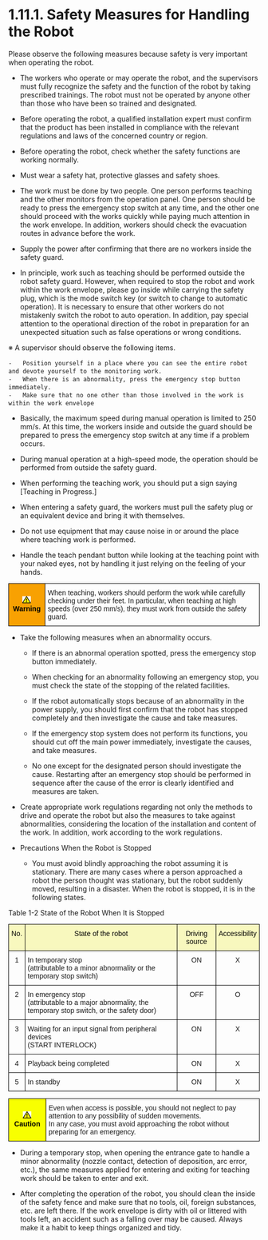 ﻿# 1.11.1. Safety Measures for Handling the Robot

Please observe the following measures because safety is very important when operating the robot.

*	The workers who operate or may operate the robot, and the supervisors must fully recognize the safety and the function of the robot by taking prescribed trainings. The robot must not be operated by anyone other than those who have been so trained and designated.

*	Before operating the robot, a qualified installation expert must confirm that the product has been installed in compliance with the relevant regulations and laws of the concerned country or region.

*	Before operating the robot, check whether the safety functions are working normally.

*	Must wear a safety hat, protective glasses and safety shoes. 

*	The work must be done by two people. One person performs teaching and the other monitors from the operation panel. One person should be ready to press the emergency stop switch at any time, and the other one should proceed with the works quickly while paying much attention in the work envelope. In addition, workers should check the evacuation routes in advance before the work.

*	Supply the power after confirming that there are no workers inside the safety guard.

*	In principle, work such as teaching should be performed outside the robot safety guard. However, when required to stop the robot and work within the work envelope, please go inside while carrying the safety plug, which is the mode switch key (or switch to change to automatic operation). It is necessary to ensure that other workers do not mistakenly switch the robot to auto operation. In addition, pay special attention to the operational direction of the robot in preparation for an unexpected situation such as false operations or wrong conditions. 


※	A supervisor should observe the following items.

    -	Position yourself in a place where you can see the entire robot and devote yourself to the monitoring work.
    -	When there is an abnormality, press the emergency stop button immediately.
    -	Make sure that no one other than those involved in the work is within the work envelope


*	Basically, the maximum speed during manual operation is limited to 250 mm/s. At this time, the workers inside and outside the guard should be prepared to press the emergency stop switch at any time if a problem occurs.

*	During manual operation at a high-speed mode, the operation should be performed from outside the safety guard.

*	When performing the teaching work, you should put a sign saying [Teaching in Progress.]

*	When entering a safety guard, the workers must pull the safety plug or an equivalent device and bring it with themselves.

*	Do not use equipment that may cause noise in or around the place where teaching work is performed.

*	Handle the teach pendant button while looking at the teaching point with your naked eyes, not by handling it just relying on the feeling of your hands. 


<style type="text/css">
.tg  {border-collapse:collapse;border-spacing:0;}
.tg td{border-color:black;border-style:solid;border-width:1px;font-family:Arial, sans-serif;font-size:14px;
  overflow:hidden;padding:10px 5px;word-break:normal;}
.tg th{border-color:black;border-style:solid;border-width:1px;font-family:Arial, sans-serif;font-size:14px;
  font-weight:normal;overflow:hidden;padding:10px 5px;word-break:normal;}
.tg .tg-cly1{text-align:left;vertical-align:middle}
.tg .tg-e3v1{background-color:#f8a102;color:#000000;font-weight:bold;text-align:center;vertical-align:middle}
</style>
<table class="tg">
<thead>
  <tr>
    <td class="tg-e3v1"><img src="../../_assets/작은주의표시.png"> Warning</td>
    <td class="tg-cly1">When teaching, workers should perform the work while carefully checking under their feet. In particular, when teaching at high speeds (over 250 mm/s), they must work from outside the safety guard. </td>
  </tr>
</thead>
</table>

*	Take the following measures when an abnormality occurs.

    -	If there is an abnormal operation spotted, press the emergency stop button immediately.

    -	When checking for an abnormality following an emergency stop, you must check the state of the stopping of the related facilities.

    -	If the robot automatically stops because of an abnormality in the power supply, you should first confirm that the robot has stopped completely and then investigate the cause and take measures.

    -	If the emergency stop system does not perform its functions, you should cut off the main power immediately, investigate the causes, and take measures.

    -	No one except for the designated person should investigate the cause. Restarting after an emergency stop should be performed in sequence after the cause of the error is clearly identified and measures are taken.

*	Create appropriate work regulations regarding not only the methods to drive and operate the robot but also the measures to take against abnormalities, considering the location of the installation and content of the work. In addition, work according to the work regulations.

*	Precautions When the Robot is Stopped

    -	You must avoid blindly approaching the robot assuming it is stationary. There are many cases where a person approached a robot the person thought was stationary, but the robot suddenly moved, resulting in a disaster. When the robot is stopped, it is in the following states.



Table 1-2 State of the Robot When It is Stopped
<style type="text/css">
.tg  {border-collapse:collapse;border-spacing:0;}
.tg td{border-color:black;border-style:solid;border-width:1px;font-family:Arial, sans-serif;font-size:14px;
  overflow:hidden;padding:10px 5px;word-break:normal;}
.tg th{border-color:black;border-style:solid;border-width:1px;font-family:Arial, sans-serif;font-size:14px;
  font-weight:normal;overflow:hidden;padding:10px 5px;word-break:normal;}
.tg .tg-baqh{text-align:center;vertical-align:top}
.tg .tg-62g5{background-color:#f8f8be;color:#000000;text-align:center;vertical-align:top}
.tg .tg-0lax{text-align:left;vertical-align:top}
</style>
<table class="tg">
<thead>
  <tr>
    <th class="tg-62g5">No.</th>
    <th class="tg-62g5">State of the robot</th>
    <th class="tg-62g5">Driving source</th>
    <th class="tg-62g5">Accessibility</th>
  </tr>
</thead>
<tbody>
  <tr>
    <td class="tg-baqh">1</td>
    <td class="tg-0lax">In temporary stop<br>(attributable to a minor abnormality or the temporary stop switch)</td>
    <td class="tg-baqh">ON</td>
    <td class="tg-baqh">X</td>
  </tr>
  <tr>
    <td class="tg-baqh">2</td>
    <td class="tg-0lax">In emergency stop<br>(attributable to a major abnormality, the temporary stop switch, or the safety door)</td>
    <td class="tg-baqh">OFF</td>
    <td class="tg-baqh">O</td>
  </tr>
  <tr>
    <td class="tg-baqh">3</td>
    <td class="tg-0lax">Waiting for an input signal from peripheral devices<br>
(START INTERLOCK)</td>
    <td class="tg-baqh">ON</td>
    <td class="tg-baqh">X</td>
  </tr>
  <tr>
    <td class="tg-baqh">4</td>
    <td class="tg-0lax">Playback being completed</td>
    <td class="tg-baqh">ON</td>
    <td class="tg-baqh">X</td>
  </tr>
  <tr>
    <td class="tg-baqh">5</td>
    <td class="tg-0lax">In standby</td>
    <td class="tg-baqh">ON</td>
    <td class="tg-baqh">X</td>
  </tr>
</tbody>
</table>

<style type="text/css">
.tg  {border-collapse:collapse;border-spacing:0;}
.tg td{border-color:black;border-style:solid;border-width:1px;font-family:Arial, sans-serif;font-size:14px;
  overflow:hidden;padding:10px 5px;word-break:normal;}
.tg th{border-color:black;border-style:solid;border-width:1px;font-family:Arial, sans-serif;font-size:14px;
  font-weight:normal;overflow:hidden;padding:10px 5px;word-break:normal;}
.tg .tg-cly1{text-align:left;vertical-align:middle}
.tg .tg-b001{background-color:#f8ff00;color:#000000;font-weight:bold;text-align:center;vertical-align:middle}
</style>
<table class="tg">
<thead>
  <tr>
    <td class="tg-b001"><img src="../../_assets/작은주의표시.png"> Caution</td>
    <td class="tg-cly1">Even when access is possible, you should not neglect to pay attention to any possibility of sudden movements.<br>
In any case, you must avoid approaching the robot without preparing for an emergency.
</td>
  </tr>
</thead>
</table>

*	During a temporary stop, when opening the entrance gate to handle a minor abnormality (nozzle contact, detection of deposition, arc error, etc.), the same measures applied for entering and exiting for teaching work should be taken to enter and exit.

*	After completing the operation of the robot, you should clean the inside of the safety fence and make sure that no tools, oil, foreign substances, etc. are left there. If the work envelope is dirty with oil or littered with tools left, an accident such as a falling over may be caused. Always make it a habit to keep things organized and tidy. 

